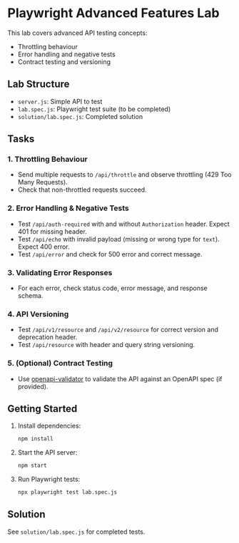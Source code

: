 # Playwright Advanced Features Lab

This lab covers advanced API testing concepts:
- Throttling behaviour
- Error handling and negative tests
- Contract testing and versioning

## Lab Structure
- `server.js`: Simple API to test
- `lab.spec.js`: Playwright test suite (to be completed)
- `solution/lab.spec.js`: Completed solution

## Tasks

### 1. Throttling Behaviour
- Send multiple requests to `/api/throttle` and observe throttling (429 Too Many Requests).
- Check that non-throttled requests succeed.

### 2. Error Handling & Negative Tests
- Test `/api/auth-required` with and without `Authorization` header. Expect 401 for missing header.
- Test `/api/echo` with invalid payload (missing or wrong type for `text`). Expect 400 error.
- Test `/api/error` and check for 500 error and correct message.

### 3. Validating Error Responses
- For each error, check status code, error message, and response schema.

### 4. API Versioning
- Test `/api/v1/resource` and `/api/v2/resource` for correct version and deprecation header.
- Test `/api/resource` with header and query string versioning.

### 5. (Optional) Contract Testing
- Use [openapi-validator](https://www.npmjs.com/package/openapi-validator) to validate the API against an OpenAPI spec (if provided).

## Getting Started

1. Install dependencies:
   ```bash
   npm install
   ```
2. Start the API server:
   ```bash
   npm start
   ```
3. Run Playwright tests:
   ```bash
   npx playwright test lab.spec.js
   ```

## Solution
See `solution/lab.spec.js` for completed tests.
